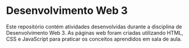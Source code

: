 # Desenvolvimento Web 3

Este repositório contém atividades desenvolvidas durante a disciplina de Desenvolvimento Web 3. As páginas web foram criadas utilizando HTML, CSS e JavaScript para praticar os conceitos aprendidos em sala de aula.
